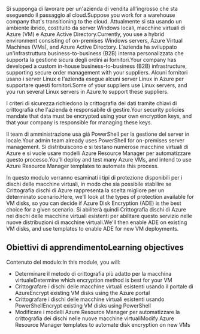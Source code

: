 <span data-ttu-id="20399-101">Si supponga di lavorare per un'azienda di vendita all'ingrosso che sta eseguendo il passaggio al cloud.</span><span class="sxs-lookup"><span data-stu-id="20399-101">Suppose you work for a warehouse company that's transitioning to the cloud.</span></span> <span data-ttu-id="20399-102">Attualmente si sta usando un ambiente ibrido, costituito da server Windows locali, macchine virtuali di Azure (VM) e Azure Active Directory.</span><span class="sxs-lookup"><span data-stu-id="20399-102">Currently, you use a hybrid environment consisting of on-premises Windows servers, Azure Virtual Machines (VMs), and Azure Active Directory.</span></span> <span data-ttu-id="20399-103">L'azienda ha sviluppato un'infrastruttura business-to-business (B2B) interna personalizzata che supporta la gestione sicura degli ordini ai fornitori.</span><span class="sxs-lookup"><span data-stu-id="20399-103">Your company has developed a custom in-house business-to-business (B2B) infrastructure, supporting secure order management with your suppliers.</span></span> <span data-ttu-id="20399-104">Alcuni fornitori usano i server Linux e l'azienda esegue alcuni server Linux in Azure per supportare questi fornitori.</span><span class="sxs-lookup"><span data-stu-id="20399-104">Some of your suppliers use Linux servers, and you run several Linux servers in Azure to support these suppliers.</span></span>

<span data-ttu-id="20399-105">I criteri di sicurezza richiedono la crittografia dei dati tramite chiavi di crittografia che l'azienda è responsabile di gestire.</span><span class="sxs-lookup"><span data-stu-id="20399-105">Your security policies mandate that data must be encrypted using your own encryption keys, and that your company is responsible for managing these keys.</span></span>

<span data-ttu-id="20399-106">Il team di amministrazione usa già PowerShell per la gestione dei server in locale.</span><span class="sxs-lookup"><span data-stu-id="20399-106">Your admin team already uses PowerShell for on-premises server management.</span></span> <span data-ttu-id="20399-107">Si distribuiscono e si testano numerose macchine virtuali di Azure e si vuole usare modelli Azure Resource Manager per automatizzare questo processo.</span><span class="sxs-lookup"><span data-stu-id="20399-107">You'll deploy and test many Azure VMs, and intend to use Azure Resource Manager templates to automate this process.</span></span>

<span data-ttu-id="20399-108">In questo modulo verranno esaminati i tipi di protezione disponibili per i dischi delle macchine virtuali, in modo che sia possibile stabilire se Crittografia dischi di Azure rappresenta la scelta migliore per un determinato scenario.</span><span class="sxs-lookup"><span data-stu-id="20399-108">Here, we'll look at the types of protection available for VM disks, so you can decide if Azure Disk Encryption (ADE) is the best choice for a given scenario.</span></span> <span data-ttu-id="20399-109">Si abiliterà quindi Crittografia dischi di Azure nei dischi delle macchine virtuali esistenti per abilitare questo servizio nelle nuove distribuzioni di macchine virtuali.</span><span class="sxs-lookup"><span data-stu-id="20399-109">We'll then enable ADE on existing VM disks, and use templates to enable ADE for new VM deployments.</span></span>


## <a name="learning-objectives"></a><span data-ttu-id="20399-110">Obiettivi di apprendimento</span><span class="sxs-lookup"><span data-stu-id="20399-110">Learning objectives</span></span>

<span data-ttu-id="20399-111">Contenuto del modulo:</span><span class="sxs-lookup"><span data-stu-id="20399-111">In this module, you will:</span></span>

- <span data-ttu-id="20399-112">Determinare il metodo di crittografia più adatto per la macchina virtuale</span><span class="sxs-lookup"><span data-stu-id="20399-112">Determine which encryption method is best for your VM</span></span>
- <span data-ttu-id="20399-113">Crittografare i dischi delle macchine virtuali esistenti usando il portale di Azure</span><span class="sxs-lookup"><span data-stu-id="20399-113">Encrypt existing VM disks using the Azure portal</span></span>
- <span data-ttu-id="20399-114">Crittografare i dischi delle macchine virtuali esistenti usando PowerShell</span><span class="sxs-lookup"><span data-stu-id="20399-114">Encrypt existing VM disks using PowerShell</span></span>
- <span data-ttu-id="20399-115">Modificare i modelli Azure Resource Manager per automatizzare la crittografia dei dischi nelle nuove macchine virtuali</span><span class="sxs-lookup"><span data-stu-id="20399-115">Modify Azure Resource Manager templates to automate disk encryption on new VMs</span></span>
